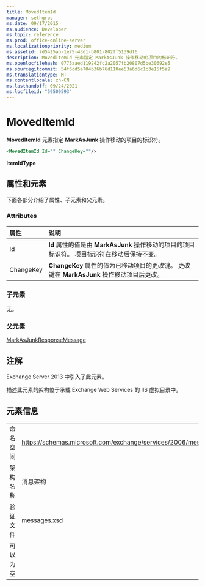 ```yaml
---
title: MovedItemId
manager: sethgros
ms.date: 09/17/2015
ms.audience: Developer
ms.topic: reference
ms.prod: office-online-server
ms.localizationpriority: medium
ms.assetid: 7d5425ab-1e75-43d1-b801-802ff5139df6
description: MovedItemId 元素指定 MarkAsJunk 操作移动的项目的标识符。
ms.openlocfilehash: 0775aaed119242fc2a2057fb20807d5be30692e5
ms.sourcegitcommit: 54f6cd5a704b36b76d110ee53a6d6c1c3e15f5a9
ms.translationtype: MT
ms.contentlocale: zh-CN
ms.lasthandoff: 09/24/2021
ms.locfileid: "59509593"
---
```

# <a name="moveditemid"></a>MovedItemId

**MovedItemId** 元素指定 **MarkAsJunk** 操作移动的项目的标识符。 
  
```XML
<MovedItemId Id="" ChangeKey=""/>
```

 **ItemIdType**
## <a name="attributes-and-elements"></a>属性和元素

下面各部分介绍了属性、子元素和父元素。
  
### <a name="attributes"></a>Attributes

|**属性**|**说明**|
|:-----|:-----|
|Id  <br/> |**Id** 属性的值是由 **MarkAsJunk** 操作移动的项目的项目标识符。 项目标识符在移动后保持不变。  <br/> |
|ChangeKey  <br/> |**ChangeKey** 属性的值为已移动项目的更改键。 更改键在 **MarkAsJunk** 操作移动项目后更改。  <br/> |
   
### <a name="child-elements"></a>子元素

无。
  
### <a name="parent-elements"></a>父元素

[MarkAsJunkResponseMessage](markasjunkresponsemessage.md)
  
## <a name="remarks"></a>注解

Exchange Server 2013 中引入了此元素。
  
描述此元素的架构位于承载 Exchange Web Services 的 IIS 虚拟目录中。
  
## <a name="element-information"></a>元素信息

|||
|:-----|:-----|
|命名空间  <br/> |https://schemas.microsoft.com/exchange/services/2006/messages  <br/> |
|架构名称  <br/> |消息架构  <br/> |
|验证文件  <br/> |messages.xsd  <br/> |
|可以为空  <br/> ||
   

